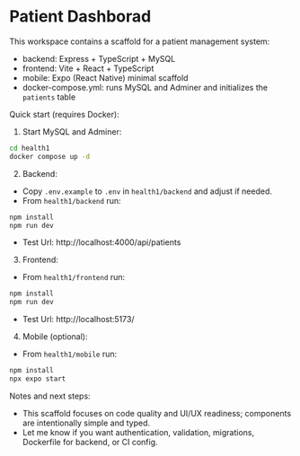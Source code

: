 # Patient Dashborad

This workspace contains a scaffold for a patient management system:

- backend: Express + TypeScript + MySQL
- frontend: Vite + React + TypeScript
- mobile: Expo (React Native) minimal scaffold
- docker-compose.yml: runs MySQL and Adminer and initializes the `patients` table

Quick start (requires Docker):

1. Start MySQL and Adminer:

```bash
cd health1
docker compose up -d
```

2. Backend:

- Copy `.env.example` to `.env` in `health1/backend` and adjust if needed.
- From `health1/backend` run:

```bash
npm install
npm run dev
```

- Test Url: http://localhost:4000/api/patients

3. Frontend:

- From `health1/frontend` run:

```bash
npm install
npm run dev
```

- Test Url: http://localhost:5173/

4. Mobile (optional):

- From `health1/mobile` run:

```bash
npm install
npx expo start
```

Notes and next steps:

- This scaffold focuses on code quality and UI/UX readiness; components are intentionally simple and typed.
- Let me know if you want authentication, validation, migrations, Dockerfile for backend, or CI config.
